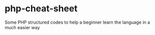 # php-cheat-sheet
Some PHP structured codes to help a beginner learn the language in a much easier way
